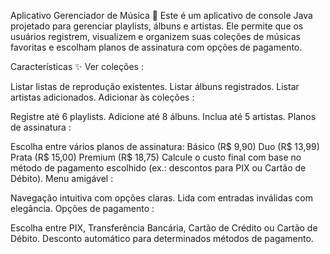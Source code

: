 Aplicativo Gerenciador de Música 🎵
Este é um aplicativo de console Java projetado para gerenciar playlists, álbuns e artistas. Ele permite que os usuários registrem, visualizem e organizem suas coleções de músicas favoritas e escolham planos de assinatura com opções de pagamento.

Características ✨
Ver coleções :

Listar listas de reprodução existentes.
Listar álbuns registrados.
Listar artistas adicionados.
Adicionar às coleções :

Registre até 6 playlists.
Adicione até 8 álbuns.
Inclua até 5 artistas.
Planos de assinatura :

Escolha entre vários planos de assinatura:
Básico (R$ 9,90)
Duo (R$ 13,99)
Prata (R$ 15,00)
Premium (R$ 18,75)
Calcule o custo final com base no método de pagamento escolhido (ex.: descontos para PIX ou Cartão de Débito).
Menu amigável :

Navegação intuitiva com opções claras.
Lida com entradas inválidas com elegância.
Opções de pagamento :

Escolha entre PIX, Transferência Bancária, Cartão de Crédito ou Cartão de Débito.
Desconto automático para determinados métodos de pagamento.

